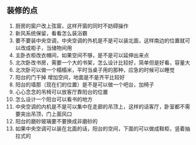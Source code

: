 ## 装修的点
1. 厨房的窗户改上弦窗，这样开窗的同时不妨碍操作
2. 新风系统保留，看看怎么装浴霸
3. 要不要装中央空调，中央空调的外机是不是可以装北面，这样南边的位置就可以改成柜子，当储物间用
4. 主卧衣柜改衣帽间，如果空间不够，是不是可以延伸出来点
5. 北次卧改书房，需要一个大的书架，怎么设计比较好，简单但是好看，容量大
6. 北次卧可以做一个榻榻米，平时当桌子用的那种，应急的时候可以睡觉
7. 阳台的门干掉 增加空间，地面是不是齐平比较好
8. 阳台的墙那（现在们的位置）是不是可以做一个吧台，加椅子
9. 心心念念的吊椅可以放客厅靠阳台的位置
10. 怎么设计一个阳台可以看书的地方
11. 中央空调的内机是不是可以集中在走廊的吊顶上，这样的话客厅，卧室都不需要突出吊顶，门上面风口
12. 阳台的磨砂玻璃要不要换成非磨砂的
13. 如果中央空调可以装在北面的话，阳台的空间，下面的可以做成鞋柜，竖着抽拉式的
